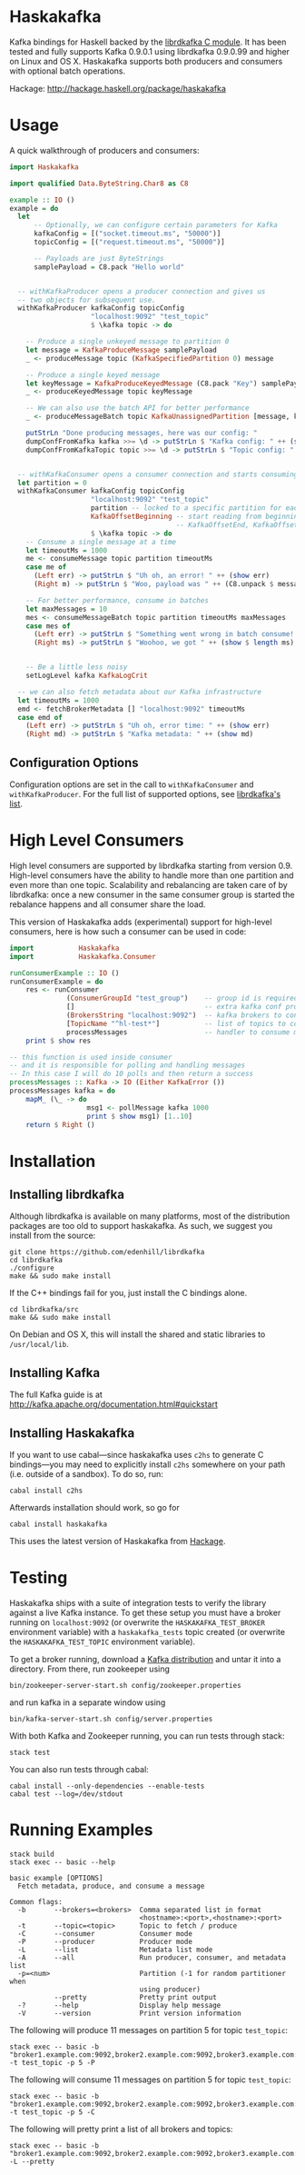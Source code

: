 # Haskakafka

Kafka bindings for Haskell backed by the
[librdkafka C module](https://github.com/edenhill/librdkafka). It has been tested and fully
supports Kafka 0.9.0.1 using librdkafka 0.9.0.99 and higher on Linux and OS X. Haskakafka supports
both producers and consumers with optional batch operations.

Hackage: http://hackage.haskell.org/package/haskakafka

# Usage
A quick walkthrough of producers and consumers:
```Haskell
import Haskakafka

import qualified Data.ByteString.Char8 as C8

example :: IO ()
example = do
  let
      -- Optionally, we can configure certain parameters for Kafka
      kafkaConfig = [("socket.timeout.ms", "50000")]
      topicConfig = [("request.timeout.ms", "50000")]

      -- Payloads are just ByteStrings
      samplePayload = C8.pack "Hello world"


  -- withKafkaProducer opens a producer connection and gives us
  -- two objects for subsequent use.
  withKafkaProducer kafkaConfig topicConfig
                    "localhost:9092" "test_topic"
                    $ \kafka topic -> do

    -- Produce a single unkeyed message to partition 0
    let message = KafkaProduceMessage samplePayload
    _ <- produceMessage topic (KafkaSpecifiedPartition 0) message

    -- Produce a single keyed message
    let keyMessage = KafkaProduceKeyedMessage (C8.pack "Key") samplePayload
    _ <- produceKeyedMessage topic keyMessage

    -- We can also use the batch API for better performance
    _ <- produceMessageBatch topic KafkaUnassignedPartition [message, keyMessage]

    putStrLn "Done producing messages, here was our config: "
    dumpConfFromKafka kafka >>= \d -> putStrLn $ "Kafka config: " ++ (show d)
    dumpConfFromKafkaTopic topic >>= \d -> putStrLn $ "Topic config: " ++ (show d)


  -- withKafkaConsumer opens a consumer connection and starts consuming
  let partition = 0
  withKafkaConsumer kafkaConfig topicConfig
                    "localhost:9092" "test_topic"
                    partition -- locked to a specific partition for each consumer
                    KafkaOffsetBeginning -- start reading from beginning (alternatively, use
                                         -- KafkaOffsetEnd, KafkaOffset or KafkaOffsetStored)
                    $ \kafka topic -> do
    -- Consume a single message at a time
    let timeoutMs = 1000
    me <- consumeMessage topic partition timeoutMs
    case me of
      (Left err) -> putStrLn $ "Uh oh, an error! " ++ (show err)
      (Right m) -> putStrLn $ "Woo, payload was " ++ (C8.unpack $ messagePayload m)

    -- For better performance, consume in batches
    let maxMessages = 10
    mes <- consumeMessageBatch topic partition timeoutMs maxMessages
    case mes of
      (Left err) -> putStrLn $ "Something went wrong in batch consume! " ++ (show err)
      (Right ms) -> putStrLn $ "Woohoo, we got " ++ (show $ length ms) ++ " messages"


    -- Be a little less noisy
    setLogLevel kafka KafkaLogCrit

  -- we can also fetch metadata about our Kafka infrastructure
  let timeoutMs = 1000
  emd <- fetchBrokerMetadata [] "localhost:9092" timeoutMs
  case emd of
    (Left err) -> putStrLn $ "Uh oh, error time: " ++ (show err)
    (Right md) -> putStrLn $ "Kafka metadata: " ++ (show md)
```

## Configuration Options
Configuration options are set in the call to `withKafkaConsumer` and `withKafkaProducer`. For
the full list of supported options, see
[librdkafka's list](https://github.com/edenhill/librdkafka/blob/master/CONFIGURATION.md).

# High Level Consumers
High level consumers are supported by librdkafka starting from version 0.9.
High-level consumers have the ability to handle more than one partition and even more than one topic.
Scalability and rebalancing are taken care of by librdkafka: once a new consumer in the same
consumer group is started the rebalance happens and all consumer share the load.

This version of Haskakafka adds (experimental) support for high-level consumers,
here is how such a consumer can be used in code:

```Haskell
import           Haskakafka
import           Haskakafka.Consumer

runConsumerExample :: IO ()
runConsumerExample = do
    res <- runConsumer
              (ConsumerGroupId "test_group")    -- group id is required
              []                                -- extra kafka conf properties
              (BrokersString "localhost:9092")  -- kafka brokers to connect to
              [TopicName "^hl-test*"]           -- list of topics to consume, supporting regex
              processMessages                   -- handler to consume messages
    print $ show res

-- this function is used inside consumer
-- and it is responsible for polling and handling messages
-- In this case I will do 10 polls and then return a success
processMessages :: Kafka -> IO (Either KafkaError ())
processMessages kafka = do
    mapM_ (\_ -> do
                   msg1 <- pollMessage kafka 1000
                   print $ show msg1) [1..10]
    return $ Right ()

```

# Installation

## Installing librdkafka

Although librdkafka is available on many platforms, most of
the distribution packages are too old to support haskakafka.
As such, we suggest you install from the source:

    git clone https://github.com/edenhill/librdkafka
    cd librdkafka
    ./configure
    make && sudo make install

If the C++ bindings fail for you, just install the C bindings alone.

    cd librdkafka/src
    make && sudo make install

On Debian and OS X, this will install the shared and static libraries to `/usr/local/lib`.

## Installing Kafka

The full Kafka guide is at http://kafka.apache.org/documentation.html#quickstart

## Installing Haskakafka

If you want to use cabal—since haskakafka uses `c2hs` to generate C bindings—you may need to
explicitly install `c2hs` somewhere on your path (i.e. outside of a sandbox).
To do so, run:

    cabal install c2hs

Afterwards installation should work, so go for

    cabal install haskakafka

This uses the latest version of Haskakafka from [Hackage](http://hackage.haskell.org/package/haskakafka).

# Testing

Haskakafka ships with a suite of integration tests to verify the library against
a live Kafka instance. To get these setup you must have a broker running
on `localhost:9092` (or overwrite the `HASKAKAFKA_TEST_BROKER` environment variable)
with a `haskakafka_tests` topic created (or overwrite the `HASKAKAFKA_TEST_TOPIC`
environment variable).

To get a broker running, download a [Kafka distribution](http://kafka.apache.org/downloads.html)
and untar it into a directory. From there, run zookeeper using

    bin/zookeeper-server-start.sh config/zookeeper.properties

and run kafka in a separate window using

    bin/kafka-server-start.sh config/server.properties

With both Kafka and Zookeeper running, you can run tests through stack:

    stack test

You can also run tests through cabal:

    cabal install --only-dependencies --enable-tests
    cabal test --log=/dev/stdout

# Running Examples

    stack build
    stack exec -- basic --help

```
basic example [OPTIONS]
  Fetch metadata, produce, and consume a message

Common flags:
  -b       --brokers=<brokers>  Comma separated list in format
                                <hostname>:<port>,<hostname>:<port>
  -t       --topic=<topic>      Topic to fetch / produce
  -C       --consumer           Consumer mode
  -P       --producer           Producer mode
  -L       --list               Metadata list mode
  -A       --all                Run producer, consumer, and metadata list
  -p=<num>                      Partition (-1 for random partitioner when
                                using producer)
           --pretty             Pretty print output
  -?       --help               Display help message
  -V       --version            Print version information
```

The following will produce 11 messages on partition 5 for topic `test_topic`:

    stack exec -- basic -b "broker1.example.com:9092,broker2.example.com:9092,broker3.example.com:9092" -t test_topic -p 5 -P

The following will consume 11 messages on partition 5 for topic `test_topic`:

    stack exec -- basic -b "broker1.example.com:9092,broker2.example.com:9092,broker3.example.com:9092" -t test_topic -p 5 -C

The following will pretty print a list of all brokers and topics:

    stack exec -- basic -b "broker1.example.com:9092,broker2.example.com:9092,broker3.example.com:9092" -L --pretty
